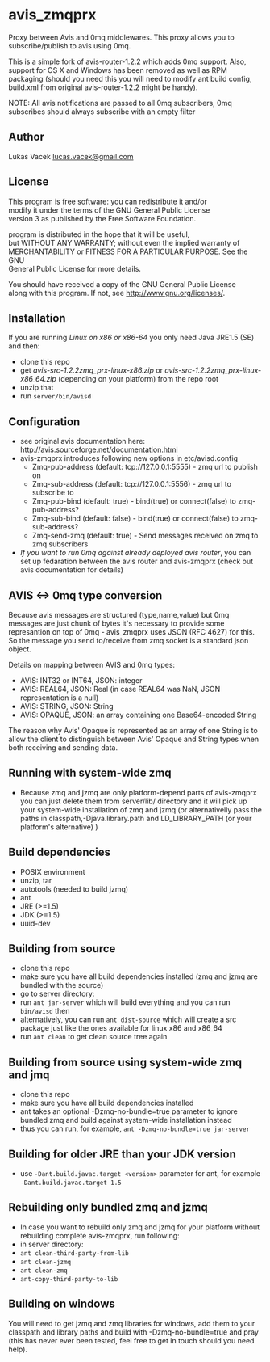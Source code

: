 avis\_zmqprx
===========

Proxy between Avis and 0mq middlewares. This proxy allows you to subscribe/publish to avis using 0mq.

This is a simple fork of avis-router-1.2.2 which adds 0mq support. Also, support for OS X and Windows has been removed as well as RPM packaging (should you need this you will need to modify ant build config, build.xml from original avis-router-1.2.2 might be handy).

NOTE: All avis notifications are passed to all 0mq subscribers, 0mq subscribes should always subscribe with an empty filter

Author
------
Lukas Vacek <lucas.vacek@gmail.com>

License
-------
This program is free software: you can redistribute it and/or  
modify it under the terms of the GNU General Public License  
version 3 as published by the Free Software Foundation.  

program is distributed in the hope that it will be useful,  
but WITHOUT ANY WARRANTY; without even the implied warranty of  
MERCHANTABILITY or FITNESS FOR A PARTICULAR PURPOSE. See the GNU  
General Public License for more details.  

You should have received a copy of the GNU General Public License  
along with this program. If not, see <http://www.gnu.org/licenses/>.  

Installation
-------------
If you are running *Linux on x86 or x86-64* you only need Java JRE1.5 (SE) and then:
* clone this repo
* get *avis-src-1.2.2zmq\_prx-linux-x86.zip* or *avis-src-1.2.2zmq\_prx-linux-x86\_64.zip* (depending on your platform) from the repo root
* unzip that
* run `server/bin/avisd`

Configuration
-------------
* see original avis documentation here: <http://avis.sourceforge.net/documentation.html>
* avis-zmqprx introduces following new options in etc/avisd.config
    * Zmq-pub-address (default: tcp://127.0.0.1:5555) - zmq url to publish on
    * Zmq-sub-address (default: tcp://127.0.0.1:5556) - zmq url to subscribe to
    * Zmq-pub-bind (default: true) - bind(true) or connect(false) to zmq-pub-address?
    * Zmq-sub-bind (default: false) - bind(true) or connect(false) to zmq-sub-address?
    * Zmq-send-zmq (default: true) - Send messages received on zmq to zmq subscribers
* *If you want to run 0mq against already deployed avis router*, you can set up fedaration between the avis router and avis-zmqprx (check out avis documentation for details)

AVIS <-> 0mq type conversion
-----------------------------
Because avis messages are structured (type,name,value) but 0mq messages are just chunk of bytes it's necessary to provide some represantion on top of 0mq - avis\_zmqprx uses JSON (RFC 4627) for this. So the message you send to/receive from zmq socket is a standard json object. 

Details on mapping between AVIS and 0mq types:
* AVIS: INT32 or INT64, JSON: integer
* AVIS: REAL64, JSON: Real (in case REAL64 was NaN, JSON representation is a null)
* AVIS: STRING, JSON: String
* AVIS: OPAQUE, JSON: an array containing one Base64-encoded String

The reason why Avis' Opaque is represented as an array of one String is to allow the client to distinguish between Avis' Opaque and String types when both receiving and sending data.

Running with system-wide zmq
----------------------------
* Because zmq and jzmq are only platform-depend parts of avis-zmqprx you can just delete them from server/lib/ directory and it will pick up your system-wide installation of zmq and jzmq (or alternativelly pass the paths in classpath,-Djava.library.path and LD\_LIBRARY\_PATH (or your platform's alternative) )

Build dependencies
------------------
* POSIX environment
* unzip, tar
* autotools (needed to build jzmq)
* ant
* JRE (>=1.5)
* JDK (>=1.5)
* uuid-dev

Building from source
--------------------
* clone this repo
* make sure you have all build dependencies installed (zmq and jzmq are bundled with the source)
* go to server directory:
* run `ant jar-server` which will build everything and you can run `bin/avisd` then
* alternatively, you can run `ant dist-source` which will create a src package just like the ones available for linux x86 and x86\_64
* run `ant clean` to get clean source tree again

Building from source using system-wide zmq and jmq
--------------------------------------------------
* clone this repo
* make sure you have all build dependencies installed
* ant takes an optional -Dzmq-no-bundle=true parameter to ignore bundled zmq and build against system-wide installation instead
* thus you can run, for example, `ant -Dzmq-no-bundle=true jar-server`

Building for older JRE than your JDK version
--------------------------------------------
* use `-Dant.build.javac.target <version>` parameter for ant, for example `-Dant.build.javac.target 1.5`

Rebuilding only bundled zmq and jzmq
------------------------------------
* In case you want to rebuild only zmq and jzmq for your platform without rebuilding complete avis-zmqprx, run following:
* in server directory:
* `ant clean-third-party-from-lib`
* `ant clean-jzmq`
* `ant clean-zmq`
* `ant-copy-third-party-to-lib`

Building on windows
-------------------
You will need to get jzmq and zmq libraries for windows, add them to your classpath and library paths and build with -Dzmq-no-bundle=true and pray (this has never ever been tested, feel free to get in touch should you need help).
